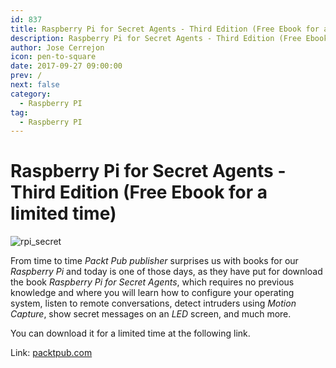 ```yaml
---
id: 837
title: Raspberry Pi for Secret Agents - Third Edition (Free Ebook for a limited time)
description: Raspberry Pi for Secret Agents - Third Edition (Free Ebook for a limited time)
author: Jose Cerrejon
icon: pen-to-square
date: 2017-09-27 09:00:00
prev: /
next: false
category:
  - Raspberry PI
tag:
  - Raspberry PI
---
```


# Raspberry Pi for Secret Agents - Third Edition (Free Ebook for a limited time)

![rpi_secret](/images/2017/09/rpi_secret.png)

From time to time *Packt Pub publisher* surprises us with books for our *Raspberry Pi* and today is one of those days, as they have put for download the book *Raspberry Pi for Secret Agents*, which requires no previous knowledge and where you will learn how to configure your operating system, listen to remote conversations, detect intruders using *Motion Capture*, show secret messages on an *LED* screen, and much more.

You can download it for a limited time at the following link.

Link: [packtpub.com](https://www.packtpub.com/packt/offers/free-learning)